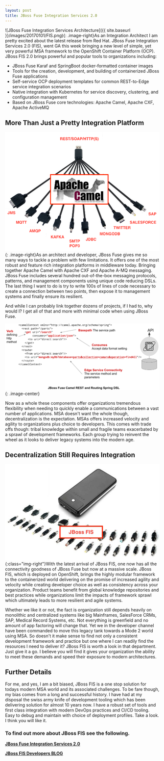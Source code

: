 ```yaml
---
layout: post
title: JBoss Fuse Integration Services 2.0
---
```



![JBoss Fuse Integration Services Architecture]({{ site.baseurl }}/images/20170101/FIS.png){: .image-right}As an Integration Architect I am pretty excited about the latest release from Red Hat. JBoss Fuse Integration Services 2.0 (FIS), went GA this week bringing a new level of simple, yet very powerful MSA framework to the OpenShift Container Platform (OCP). JBoss FIS 2.0 brings powerful and popular tools to organizations including:

 * JBoss Fuse Karaf and SpringBoot docker-formatted container images
 * Tools for the creation, development, and building of containerized JBoss Fuse applications
 * Self-service OCP deployment templates for common REST-to-Edge service integration scenarios
 * Native integration with Kubernetes for service discovery, clustering, and configuration management
 * Based on JBoss Fuse core technologies: Apache Camel, Apache CXF, Apache ActiveMQ
 

## More Than Just a Pretty Integration Platform

![The Camel Charger Cable](../images/20170101/camel-charging-cable-v2.png "The Camel Charger Cable"){: .image-right}As an architect and developer, JBoss Fuse gives me so many ways to tackle a problem with few limitations. It offers one of the most robust and feature rich integration platforms in middleware today. Bringing together Apache Camel with Apache CXF and Apache A-MQ messaging. JBoss Fuse includes several hundred out-of-the-box messaging protocols, patterns, and management components using unique code reducing DSLs. The last thing I want to do is try to write 100s of lines of code necessary to create a connection between two points, then expose it to management systems and finally ensure its resilient.


And while I can probably link together dozens of projects, if I had to, why would I? I get all of that and more with minimal code when using JBoss Fuse.

![Camel Spring DSL](../images/20170101/camel-code.png "Camel Spring DSL"){: .image-center}

Now as a whole these components offer organizations tremendous flexibility when needing to quickly enable a communications between a vast number of applications. MSA doesn't want the whole though, decentralization is the expectation. MSAs offers increased velocity and agility to organizations plus choice to developers. This comes with trade offs though: tribal knowledge within small and fragile teams exacerbated by a sprawl of development frameworks. Each group trying to reinvent the wheel as it looks to deliver legacy systems into the modern age.

## Decentralization Still Requires Integration


![The Camel Charger Cable](../images/20170101/computer-charger.jpg){:class="img-right"}With the latest arrival of JBoss FIS, one now has all the connectivity goodness of JBoss Fuse but now at a massive scale. JBoss FIS, which is deployed on OpenShift, brings the highly modular framework to the containerized world delivering on the promise of increased agility and velocity while creating developer choice as well as consistency across your organization. Product teams benefit from global knowledge repositories and best practices while organizations limit the impacts of framework sprawl which ultimately leads to more resilient and agile systems.

Whether we like it or not, the fact is organization still depends heavily on monolithic and centralized systems like big Mainframes, SalesForce CRMs, SAP, Medical Record Systems, etc. Not everything is greenfield and no amount of app factoring will change that. Yet we in the developer channel have been commanded to move this legacy tank towards a Mode 2 world using MSA. So doesn't it make sense to find not only a consistent development framework and practice but one where I can readily find the resources I need to deliver it? JBoss FIS is worth a look in that department. Just give it a go. I believe you will find it gives your organization the ability to meet these demands and speed their exposure to modern architectures.

## Further Details

For me, and yes, I am a bit biased, JBoss FIS is a one stop solution for todays modern MSA world and its associated challenges. To be fare though, my bias comes from a long and successful history. I have had at my disposal the swiss army knife of development tooling which has been delivering solution for almost 10 years now. I have a robust set of tools and first class integration with modern DevOps practices and CI/CD tooling. Easy to debug and maintain with choice of deployment profiles. Take a look. I think you will like it.

### To find out more about JBoss FIS see the following.

[**JBoss Fuse Integration Services 2.0**](http://www.redhat.com/en/about/blog/red-hat-enhances-containerized-integration-services-openshift)

[**JBoss FIS Developers BLOG**](http://developers.redhat.com/blog/2017/02/21/announcing-fuse-for-agile-integration-on-the-cloud-fis-2-0-release/)


